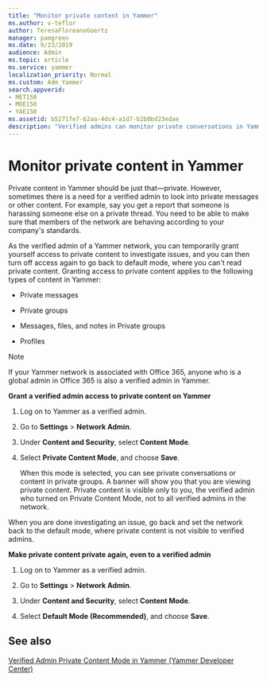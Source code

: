 ```yaml
---
title: "Monitor private content in Yammer"
ms.author: v-teflor
author: TeresaFloreanoGoertz
manager: pamgreen
ms.date: 9/23/2019
audience: Admin
ms.topic: article
ms.service: yammer
localization_priority: Normal
ms.custom: Adm_Yammer
search.appverid:
- MET150
- MOE150
- YAE150
ms.assetid: b5271fe7-62aa-4dc4-a1d7-b2b0bd23edae
description: "Verified admins can monitor private conversations in Yammer."
---
```


# Monitor private content in Yammer

Private content in Yammer should be just that—private. However, sometimes there is a need for a verified admin to look into private messages or other content. For example, say you get a report that someone is harassing someone else on a private thread. You need to be able to make sure that members of the network are behaving according to your company's standards. 
  
As the verified admin of a Yammer network, you can temporarily grant yourself access to private content to investigate issues, and you can then turn off access again to go back to default mode, where you can't read private content. Granting access to private content applies to the following types of content in Yammer:
  
- Private messages
    
- Private groups
    
- Messages, files, and notes in Private groups
    
- Profiles
    
> [!NOTE]
> If your Yammer network is associated with Office 365, anyone who is a global admin in Office 365 is also a verified admin in Yammer. 
  
 **Grant a verified admin access to private content on Yammer**
  
1. Log on to Yammer as a verified admin.
    
2. Go to **Settings** \> **Network Admin**.
    
3. Under **Content and Security**, select **Content Mode**.
    
4. Select **Private Content Mode**, and choose **Save**.
    
    When this mode is selected, you can see private conversations or content in private groups. A banner will show you that you are viewing private content. Private content is visible only to you, the verified admin who turned on Private Content Mode, not to all verified admins in the network.
    
When you are done investigating an issue, go back and set the network back to the default mode, where private content is not visible to verified admins.
  
 **Make private content private again, even to a verified admin**
  
1. Log on to Yammer as a verified admin.
    
2. Go to **Settings** \> **Network Admin**.
    
3. Under **Content and Security**, select **Content Mode**.
    
4. Select **Default Mode (Recommended)**, and choose **Save**.
    
## See also

[Verified Admin Private Content Mode in Yammer (Yammer Developer Center)](https://go.microsoft.com/fwlink/?LinkId=780585)

